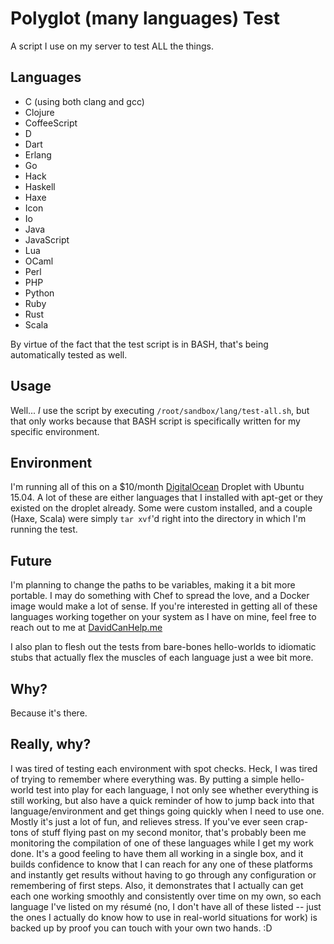 # Polyglot (many languages) Test
A script I use on my server to test ALL the things.

## Languages
 * C (using both clang and gcc)
 * Clojure
 * CoffeeScript
 * D
 * Dart
 * Erlang
 * Go
 * Hack
 * Haskell
 * Haxe
 * Icon
 * Io
 * Java
 * JavaScript
 * Lua
 * OCaml
 * Perl
 * PHP
 * Python
 * Ruby
 * Rust
 * Scala

By virtue of the fact that the test script is in BASH, that's being automatically tested as well.

## Usage
Well... *I* use the script by executing `/root/sandbox/lang/test-all.sh`, but that only works
because that BASH script is specifically written for my specific environment.

## Environment
I'm running all of this on a $10/month [DigitalOcean](https://www.digitalocean.com/?refcode=b691120bf5f9) Droplet
with Ubuntu 15.04. A lot of these are either languages that I installed with apt-get or they existed on the droplet
already. Some were custom installed, and a couple (Haxe, Scala) were simply `tar xvf`'d right into
the directory in which I'm running the test.

## Future
I'm planning to change the paths to be variables, making it a bit more portable. I may do something
with Chef to spread the love, and a Docker image would make a lot of sense. If you're interested in
getting all of these languages working together on your system as I have on mine, feel free to reach
out to me at [DavidCanHelp.me](http://davidcanhelp.me/)

I also plan to flesh out the tests from bare-bones hello-worlds to idiomatic stubs that actually
flex the muscles of each language just a wee bit more.

## Why?
Because it's there.

## Really, why?
I was tired of testing each environment with spot checks. Heck, I was tired of trying to remember
where everything was. By putting a simple hello-world test into play for each language, I not only
see whether everything is still working, but also have a quick reminder of how to jump back into
that language/environment and get things going quickly when I need to use one. Mostly it's just a
lot of fun, and relieves stress. If you've ever seen crap-tons of stuff flying past on my second
monitor, that's probably been me monitoring the compilation of one of these languages while I get
my work done. It's a good feeling to have them all working in a single box, and it builds confidence
to know that I can reach for any one of these platforms and instantly get results without having
to go through any configuration or remembering of first steps. Also, it demonstrates that I actually
can get each one working smoothly and consistently over time on my own, so each language I've listed
on my résumé (no, I don't have all of these listed -- just the ones I actually do know how to use in
real-world situations for work) is backed up by proof you can touch with your own two hands. :D
